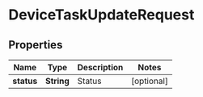 
# DeviceTaskUpdateRequest

## Properties
Name | Type | Description | Notes
------------ | ------------- | ------------- | -------------
**status** | **String** | Status |  [optional]



